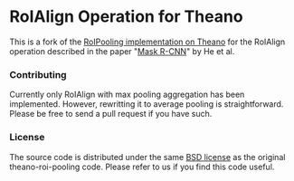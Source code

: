# RoIAlign Operation for Theano

This is a fork of the [RoIPooling implementation on Theano](https://github.com/ddtm/theano-roi-pooling) for the RoIAlign operation
described in the paper "[Mask R-CNN](https://arxiv.org/pdf/1703.06870v1.pdf)" by He et al.

### Contributing

Currently only RoIAlign with max pooling aggregation has been implemented. However,
rewritting it to average pooling is straightforward. Please be free to send a pull
request if you have such.

### License

The source code is distributed under the same [BSD license](LICENSE) as the
original theano-roi-pooling code. Please refer to us if you find this code useful.
